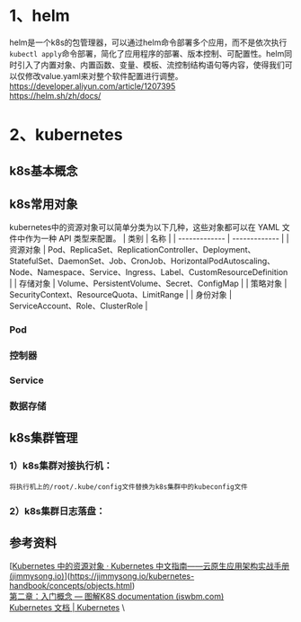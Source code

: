 # 1、helm
helm是一个k8s的包管理器，可以通过helm命令部署多个应用，而不是依次执行`kubectl apply`命令部署，简化了应用程序的部署、版本控制、可配置性。helm同时引入了内置对象、内置函数、变量、模板、流控制结构语句等内容，使得我们可以仅修改value.yaml来对整个软件配置进行调整。\
https://developer.aliyun.com/article/1207395 \
https://helm.sh/zh/docs/

# 2、kubernetes
## k8s基本概念

## k8s常用对象
kubernetes中的资源对象可以简单分类为以下几种，这些对象都可以在 YAML 文件中作为一种 API 类型来配置。
| 类别 | 名称 |
| ------------- | ------------- |
| 资源对象 | Pod、ReplicaSet、ReplicationController、Deployment、StatefulSet、DaemonSet、Job、CronJob、HorizontalPodAutoscaling、Node、Namespace、Service、Ingress、Label、CustomResourceDefinition |
| 存储对象 | Volume、PersistentVolume、Secret、ConfigMap |
| 策略对象 | SecurityContext、ResourceQuota、LimitRange |
| 身份对象 | ServiceAccount、Role、ClusterRole |

### Pod

### 控制器

### Service

### 数据存储

## k8s集群管理
  ### 1）k8s集群对接执行机：
    将执行机上的/root/.kube/config文件替换为k8s集群中的kubeconfig文件
  ### 2）k8s集群日志落盘：

## 参考资料
[[Kubernetes 中的资源对象 · Kubernetes 中文指南——云原生应用架构实战手册 (jimmysong.io)](https://jimmysong.io/kubernetes-handbook/concepts/objects.html)](https://jimmysong.io/kubernetes-handbook/concepts/objects.html) \
[第二章：入门概念 — 图解K8S documentation (iswbm.com)](https://k8s.iswbm.com/chapters/p02.html#) \
[Kubernetes 文档 | Kubernetes](https://kubernetes.io/zh-cn/docs/home/) \
